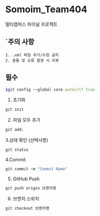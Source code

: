 # Somoim_Team404
멀티캠퍼스 파이널 프로젝트

## `주의 사항

```
1. .xml 파일 추가/수정 금지
2. 충돌 및 오류 발생 시 리뷰
```


## 필수
```ruby
$git config --global core.autocrlf true
```


1. 초기화
```ruby
git init
```

2. 파일 모두 추가
```ruby
git add.
```

3.상태 확인 (선택사항)
```ruby
git status
```

4.Commit
```ruby
git commit -m "Commit Name"
```

5. GitHub Push
```ruby
git push origin 브랜치명
```

6. 브랜치 스위치
```ruby
git checkout 브랜치명
```


